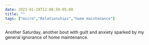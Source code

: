 ---date: 2023-01-28T12:00:50-05:00title: ""tags: ["micro","Relationships","home maintenance"]---Another Saturday, another bout with guilt and anxiety sparked by my general ignorance of home maintenance.